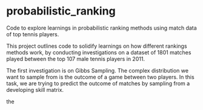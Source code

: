 # probabilistic_ranking
Code to explore learnings in probabilistic ranking methods using match data of top tennis players.

This project outlines code to solidify learnings on how different rankings methods work, by conducting investigations on a dataset of 1801 matches played between the top 107 male tennis players in 2011. 

The first investigation is on Gibbs Sampling. The complex distribution we want to sample from is the outcome of a game between two players. In this task, we are trying to predict the outcome of matches by sampling from a developing skill matrix.

the 